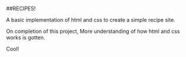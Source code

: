 ##RECIPES!

A basic implementation of html and css to create a simple recipe site.

On completion of this project, More understanding of how html and css works is gotten.

Cool!
